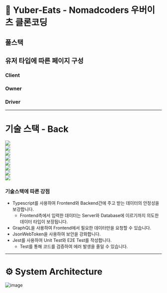 # 📰 Yuber-Eats - Nomadcoders 우버이츠 클론코딩
## 풀스택


## 유저 타입에 따른 페이지 구성

### Client


### Owner


### Driver





***
# 기술 스택 - Back
   

![](https://img.shields.io/badge/BACK-Node.js-339933?style=for-the-badge&logo=Node.js)   
![](https://img.shields.io/badge/BACK-NestJs-E0234E?style=for-the-badge&logo=NestJs)   
![](https://img.shields.io/badge/BACK-Apollo%20Server-311C87?style=for-the-badge&logo=ApolloGraphQL)   
![](https://img.shields.io/badge/BACK-GraphQL-E10098?style=for-the-badge&logo=GraphQL)   
![](https://img.shields.io/badge/BACK-Jest-C21325?style=for-the-badge&logo=Jest)   
![](https://img.shields.io/badge/BACK-TypeScript-3178C6?style=for-the-badge&logo=TypeScript)   
![](https://img.shields.io/badge/BACK-Typeorm-4169E1?style=for-the-badge&logo=PostgreSQL)   
![](https://img.shields.io/badge/BACK-JsonWebToken-000000?style=for-the-badge&logo=JSONWebTokens)   
  
   
### 기술스택에 따른 강점
* Typescript를 사용하여 Frontend와 Backend간에 주고 받는 데이터의 안정성을 보강합니다.
  * Frontend측에서 입력한 데이터는 Server와 Database에 이르기까지 의도한 데이터 타입이 보장됩니다.
* GraphQL을 사용하여 Frontend에서 필요한 데이터만을 요청할 수 있습니다.
* JsonWebToken을 사용하여 보안을 강화합니다.
* Jest를 사용하여 Unit Test와 E2E Test를 작성합니다.
  * Test를 통해 코드를 검증하여 에러 발생을 줄일 수 있습니다. 


***
# ⚙️ System Architecture
![image](https://user-images.githubusercontent.com/87490361/146557427-bd69f7b8-a5a1-4692-8622-4ea6a9cdc369.png)

